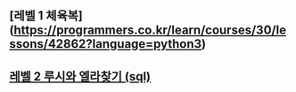 ## [레벨 1 체육복] (https://programmers.co.kr/learn/courses/30/lessons/42862?language=python3)

## [레벨 2 루시와 엘라찾기 (sql)](https://programmers.co.kr/learn/courses/30/lessons/59046)
